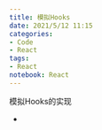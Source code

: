 ```yaml
---
title: 模拟Hooks
date: 2021/5/12 11:15
categories: 
- Code
- React
tags: 
- React
notebook: React
---
```



模拟Hooks的实现

<!--more-->

- 
